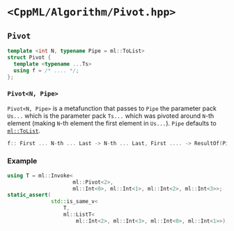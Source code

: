 # `<CppML/Algorithm/Pivot.hpp>`

## `Pivot`

```c++
template <int N, typename Pipe = ml::ToList>
struct Pivot {
  template <typename ...Ts>
  using f = /* .... */;
};
```
### `Pivot<N, Pipe>`

`Pivot<N, Pipe>` is a metafunction that passes to `Pipe` the parameter pack `Us...` which is the parameter pack `Ts...` which was pivoted around `N`-th element (making `N`-th element the first element in `Us...`). `Pipe` defaults to [`ml::ToList`](../Functional/ToList.md).

```c++
f:: First ... N-th ... Last -> N-th ... Last, First .... -> ResultOf(Pipe)
```


### Example

```c++
using T = ml::Invoke<
                     ml::Pivot<2>,
                     ml::Int<0>, ml::Int<1>, ml::Int<2>, ml::Int<3>>;
static_assert(
              std::is_same_v<
                  T,
                  ml::ListT<
                      ml::Int<2>, ml::Int<3>, ml::Int<0>, ml::Int<1>>);
```
